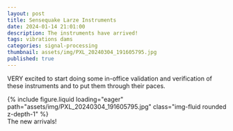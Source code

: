 ```yaml
---
layout: post
title: Sensequake Larze Instruments
date: 2024-01-14 21:01:00
description: The instruments have arrived!
tags: vibrations dams
categories: signal-processing
thumbnail: assets/img/PXL_20240304_191605795.jpg
published: true
---
```


VERY excited to start doing some in-office validation and verification of these instruments and to put them through their paces. 

<div class="row mt-3">
    <div class="col-sm mt-3 mt-md-0">
        {% include figure.liquid loading="eager" path="assets/img/PXL_20240304_191605795.jpg" class="img-fluid rounded z-depth-1" %}
    </div>
</div>
<div class="caption">
    The new arrivals! 
</div>




